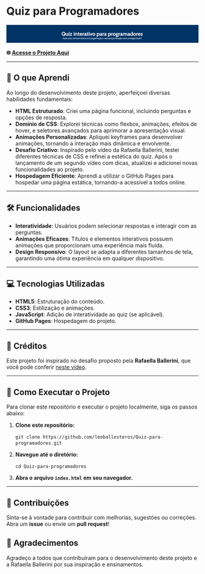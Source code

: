 <h1>Quiz para Programadores</h1>

<img src="https://raw.githubusercontent.com/leoballesteros/Quiz-para-programadores/main/assets/Imagem1.png" alt="Quiz Banner" width="1200"/>

<p><strong>🌐 <a href="https://leoballesteros.github.io/Quiz-para-programadores/">Acesse o Projeto Aqui</a></strong></p>

<hr>

<h2>🎯 O que Aprendi</h2>

<p>Ao longo do desenvolvimento deste projeto, aperfeiçoei diversas habilidades fundamentais:</p>
<ul>
    <li><strong>HTML Estruturado</strong>: Criei uma página funcional, incluindo perguntas e opções de resposta.</li>
    <li><strong>Domínio de CSS</strong>: Explorei técnicas como flexbox, animações, efeitos de hover, e seletores avançados para aprimorar a apresentação visual.</li>
    <li><strong>Animações Personalizadas</strong>: Apliquei keyframes para desenvolver animações, tornando a interação mais dinâmica e envolvente.</li>
    <li><strong>Desafio Criativo</strong>: Inspirado pelo vídeo da Rafaella Ballerini, testei diferentes técnicas de CSS e refinei a estética do quiz. Após o lançamento de um segundo vídeo com dicas, atualizei e adicionei novas funcionalidades ao projeto.</li>
    <li><strong>Hospedagem Eficiente</strong>: Aprendi a utilizar o GitHub Pages para hospedar uma página estática, tornando-a acessível a todos online.</li>
</ul>

<hr>

<h2>🛠 Funcionalidades</h2>
<ul>
    <li><strong>Interatividade</strong>: Usuários podem selecionar respostas e interagir com as perguntas.</li>
    <li><strong>Animações Eficazes</strong>: Títulos e elementos interativos possuem animações que proporcionam uma experiência mais fluida.</li>
    <li><strong>Design Responsivo</strong>: O layout se adapta a diferentes tamanhos de tela, garantindo uma ótima experiência em qualquer dispositivo.</li>
</ul>

<hr>

<h2>💻 Tecnologias Utilizadas</h2>
<ul>
    <li><strong>HTML5</strong>: Estruturação do conteúdo.</li>
    <li><strong>CSS3</strong>: Estilização e animações.</li>
    <li><strong>JavaScript</strong>: Adição de interatividade ao quiz (se aplicável).</li>
    <li><strong>GitHub Pages</strong>: Hospedagem do projeto.</li>
</ul>

<hr>

<h2>🎥 Créditos</h2>
<p>Este projeto foi inspirado no desafio proposto pela <strong>Rafaella Ballerini</strong>, que você pode conferir <a href="https://www.youtube.com/watch?v=Fhy-5CtVkiM&t=1970s">neste vídeo</a>.</p>

<hr>

<h2>🚀 Como Executar o Projeto</h2>
<p>Para clonar este repositório e executar o projeto localmente, siga os passos abaixo:</p>
<ol>
    <li><strong>Clone este repositório:</strong>
        <pre><code>git clone https://github.com/leoballesteros/Quiz-para-programadores.git</code></pre>
    </li>
    <li><strong>Navegue até o diretório:</strong>
        <pre><code>cd Quiz-para-programadores</code></pre>
    </li>
    <li><strong>Abra o arquivo <code>index.html</code> em seu navegador.</strong></li>
</ol>

<hr>

<h2>🤝 Contribuições</h2>
<p>Sinta-se à vontade para contribuir com melhorias, sugestões ou correções. Abra um <strong>issue</strong> ou envie um <strong>pull request</strong>!</p>

<h2>🌟 Agradecimentos</h2>
<p>Agradeço a todos que contribuíram para o desenvolvimento deste projeto e a Rafaella Ballerini por sua inspiração e ensinamentos.</p>
